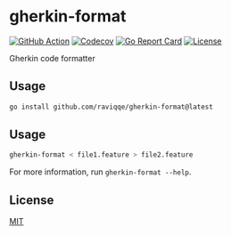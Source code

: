 # gherkin-format

[![GitHub Action](https://img.shields.io/github/actions/workflow/status/raviqqe/gherkin-format/test.yaml?branch=main&style=flat-square)](https://github.com/raviqqe/gherkin-format/actions)
[![Codecov](https://img.shields.io/codecov/c/github/raviqqe/gherkin-format.svg?style=flat-square)](https://codecov.io/gh/raviqqe/gherkin-format)
[![Go Report Card](https://goreportcard.com/badge/github.com/raviqqe/gherkin-format?style=flat-square)](https://goreportcard.com/report/github.com/raviqqe/gherkin-format)
[![License](https://img.shields.io/github/license/raviqqe/gherkin-format.svg?style=flat-square)](LICENSE)

Gherkin code formatter

## Usage

```sh
go install github.com/raviqqe/gherkin-format@latest
```

## Usage

```sh
gherkin-format < file1.feature > file2.feature
```

For more information, run `gherkin-format --help`.

## License

[MIT](LICENSE)
